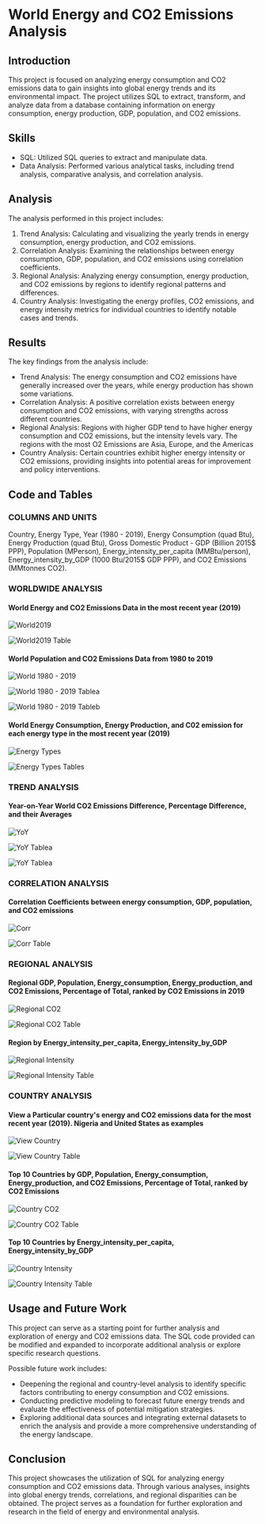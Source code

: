 # World Energy and CO2 Emissions Analysis

## Introduction
This project is focused on analyzing energy consumption and CO2 emissions data to gain insights into global energy trends and its environmental impact. The project utilizes SQL to extract, transform, and analyze data from a database containing information on energy consumption, energy production, GDP, population, and CO2 emissions.

## Skills 
- SQL: Utilized SQL queries to extract and manipulate data.
- Data Analysis: Performed various analytical tasks, including trend analysis, comparative analysis, and correlation analysis.

## Analysis
The analysis performed in this project includes:

1. Trend Analysis: Calculating and visualizing the yearly trends in energy consumption, energy production, and CO2 emissions.
2. Correlation Analysis: Examining the relationships between energy consumption, GDP, population, and CO2 emissions using correlation coefficients.
3. Regional Analysis: Analyzing energy consumption, energy production, and CO2 emissions by regions to identify regional patterns and differences.
4. Country Analysis: Investigating the energy profiles, CO2 emissions, and energy intensity metrics for individual countries to identify notable cases and trends.

## Results
The key findings from the analysis include:

- Trend Analysis: The energy consumption and CO2 emissions have generally increased over the years, while energy production has shown some variations.
- Correlation Analysis: A positive correlation exists between energy consumption and CO2 emissions, with varying strengths across different countries.
- Regional Analysis: Regions with higher GDP tend to have higher energy consumption and CO2 emissions, but the intensity levels vary. The regions with the most O2 Emissions are Asia, Europe, and the Americas
- Country Analysis: Certain countries exhibit higher energy intensity or CO2 emissions, providing insights into potential areas for improvement and policy interventions.

## Code and Tables

### COLUMNS AND UNITS
Country, Energy Type, Year (1980 - 2019), Energy Consumption (quad Btu), Energy Production (quad Btu), Gross Domestic Product - GDP  (Billion 2015$ PPP), Population (MPerson), Energy_intensity_per_capita (MMBtu/person), Energy_intensity_by_GDP (1000 Btu/2015$ GDP PPP), and CO2 Emissions (MMtonnes CO2).

### WORLDWIDE ANALYSIS
#### World Energy and CO2 Emissions Data in the most recent year (2019)

![World2019](https://github.com/atamgbo/EnergyProductionAndCO2EmissionsAnalysis/blob/main/EPCO2-1.png)

![World2019 Table](https://github.com/atamgbo/EnergyProductionAndCO2EmissionsAnalysis/blob/main/EPCO2-2.png)

#### World Population and CO2 Emissions Data from 1980 to 2019

![World 1980 - 2019](https://github.com/atamgbo/EnergyProductionAndCO2EmissionsAnalysis/blob/main/EPCO2-3.png)

![World 1980 - 2019 Tablea](https://github.com/atamgbo/EnergyProductionAndCO2EmissionsAnalysis/blob/main/EPCO2-4.png)

![World 1980 - 2019 Tableb](https://github.com/atamgbo/EnergyProductionAndCO2EmissionsAnalysis/blob/main/EPCO2-5.png)

#### World Energy Consumption, Energy Production, and C02 emission for each energy type in the most recent year (2019)

![Energy Types](https://github.com/atamgbo/EnergyProductionAndCO2EmissionsAnalysis/blob/main/EPCO2-6.png)

![Energy Types Tables](https://github.com/atamgbo/EnergyProductionAndCO2EmissionsAnalysis/blob/main/EPCO2-7.png)

### TREND ANALYSIS

#### Year-on-Year World CO2 Emissions Difference, Percentage Difference, and their Averages
![YoY](https://github.com/atamgbo/EnergyProductionAndCO2EmissionsAnalysis/blob/main/EPCO2-8.png)

![YoY Tablea](https://github.com/atamgbo/EnergyProductionAndCO2EmissionsAnalysis/blob/main/EPCO2-9.png)

![YoY Tablea](https://github.com/atamgbo/EnergyProductionAndCO2EmissionsAnalysis/blob/main/EPCO2-10.png)

### CORRELATION ANALYSIS
#### Correlation Coefficients between energy consumption, GDP, population, and CO2 emissions

![Corr](https://github.com/atamgbo/EnergyProductionAndCO2EmissionsAnalysis/blob/main/EPCO2-11.png)

![Corr Table](https://github.com/atamgbo/EnergyProductionAndCO2EmissionsAnalysis/blob/main/EPCO2-12.png)

### REGIONAL ANALYSIS

#### Regional GDP, Population, Energy_consumption, Energy_production, and CO2 Emissions, Percentage of Total, ranked by CO2 Emissions in 2019

![Regional CO2](https://github.com/atamgbo/EnergyProductionAndCO2EmissionsAnalysis/blob/main/EPCO2-13.png)

![Regional CO2 Table](https://github.com/atamgbo/EnergyProductionAndCO2EmissionsAnalysis/blob/main/EPCO2-14.png)

#### Region by Energy_intensity_per_capita, Energy_intensity_by_GDP

![Regional Intensity](https://github.com/atamgbo/EnergyProductionAndCO2EmissionsAnalysis/blob/main/EPCO2-15.png)

![Regional Intensity Table](https://github.com/atamgbo/EnergyProductionAndCO2EmissionsAnalysis/blob/main/EPCO2-16.png)

### COUNTRY ANALYSIS

#### View a Particular country's energy and CO2 emissions data for the most recent year (2019). Nigeria and United States as examples

![View Country](https://github.com/atamgbo/EnergyProductionAndCO2EmissionsAnalysis/blob/main/EPCO2-17.png)

![View Country Table](https://github.com/atamgbo/EnergyProductionAndCO2EmissionsAnalysis/blob/main/EPCO2-18.png)

#### Top 10 Countries by GDP, Population, Energy_consumption, Energy_production, and CO2 Emissions, Percentage of Total, ranked by CO2 Emissions

![Country CO2](https://github.com/atamgbo/EnergyProductionAndCO2EmissionsAnalysis/blob/main/EPCO2-19.png)

![Country CO2 Table](https://github.com/atamgbo/EnergyProductionAndCO2EmissionsAnalysis/blob/main/EPCO2-20.png)

#### Top 10 Countries by Energy_intensity_per_capita, Energy_intensity_by_GDP

![Country Intensity](https://github.com/atamgbo/EnergyProductionAndCO2EmissionsAnalysis/blob/main/EPCO2-21.png)

![Country Intensity Table](https://github.com/atamgbo/EnergyProductionAndCO2EmissionsAnalysis/blob/main/EPCO2-22.png)


## Usage and Future Work
This project can serve as a starting point for further analysis and exploration of energy and CO2 emissions data. The SQL code provided can be modified and expanded to incorporate additional analysis or explore specific research questions.

Possible future work includes:
- Deepening the regional and country-level analysis to identify specific factors contributing to energy consumption and CO2 emissions.
- Conducting predictive modeling to forecast future energy trends and evaluate the effectiveness of potential mitigation strategies.
- Exploring additional data sources and integrating external datasets to enrich the analysis and provide a more comprehensive understanding of the energy landscape.

## Conclusion
This project showcases the utilization of SQL for analyzing energy consumption and CO2 emissions data. Through various analyses, insights into global energy trends, correlations, and regional disparities can be obtained. The project serves as a foundation for further exploration and research in the field of energy and environmental analysis.
